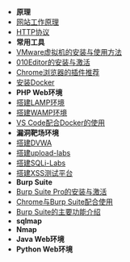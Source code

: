 - **原理**
- [网站工作原理](Basic/how_the_Web_works.md)
- [HTTP协议](Basic/HTTP.md)
- **常用工具**
- [VMware虚拟机的安装与使用方法](Basic/vmware.md)
- [010Editor的安装与激活](Basic/010Editor.md)
- [Chrome浏览器的插件推荐](Basic/chrome)
- [安装Docker]()
- **PHP Web环境**
- [搭建LAMP环境](Basic/LAMP.md)
- [搭建WAMP环境](Basic/WAMP.md)
- [VS Code配合Docker的使用](Basic/Docker.md)
- **漏洞靶场环境**
- [搭建DVWA](Basic/DVWA.md)
- [搭建upload-labs](Basic/upload-labs.md)
- [搭建SQLi-Labs](Basic/SQLi-Labs.md)
- [搭建XSS测试平台](Basic/)
- **Burp Suite**
- [Burp Suite Pro的安装与激活](Basic/burp.md)
- [Chrome与Burp Suite配合使用](Basic/burp-chrome.md)
- [Burp Suite的主要功能介绍](Basic/burp-chrome.md)
- **sqlmap**
- **Nmap**
- **Java Web环境**
- **Python Web环境**
